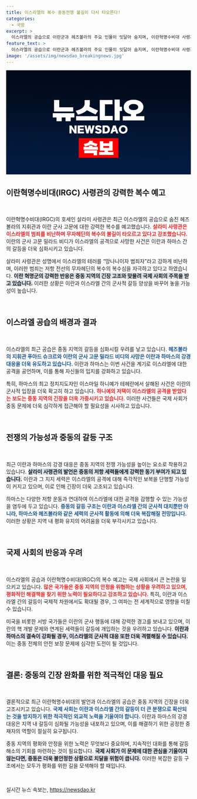 ```yaml
---
title: 이스라엘의 복수 중동전쟁 불길이 다시 타오른다!
categories:
  - 국방
excerpt: >
  이스라엘의 공습으로 이란군과 헤즈볼라의 주요 인물이 잇달아 숨지며, 이란혁명수비대 사령관이 복수를 다짐하고 나섰다. 중동 긴장이 고조되는 가운데 두 나라의 강경 대응 가능성이 커지고 있다.
feature_text: >
  이스라엘의 공습으로 이란군과 헤즈볼라의 주요 인물이 잇달아 숨지며, 이란혁명수비대 사령관이 복수를 다짐하고 나섰다. 중동 긴장이 고조되는 가운데 두 나라의 강경 대응 가능성이 커지고 있다.
image: '/assets/img/newsdao_breakingnews.jpg'
---
```


<p><img src="/assets/img/newsdao_breakingnews.jpg" alt="ranknews 속보" /></p>

<h2 data-ke-size="size26">이란혁명수비대(IRGC) 사령관의 강력한 복수 예고</h2>

<p data-ke-size="size16">&nbsp;</p>

<p>이란혁명수비대(IRGC)의 호세인 살라미 사령관은 최근 이스라엘의 공습으로 숨진 헤즈볼라의 지휘관과 이란 군사 고문에 대한 강력한 복수를 예고했습니다. <b><span style="color: #ee2323;">살라미 사령관은 이스라엘의 범죄를 비난하며 무자헤딘의 복수의 불길이 타오르고 있다고 강조했습니다.</span></b> 이란의 군사 고문 밀라드 비디가 이스라엘의 공격으로 사망한 사건은 이란과 하마스 간의 갈등을 더욱 심화시키고 있습니다.</p>

<p>살라미 사령관은 성명에서 이스라엘의 테러를 “망나니이자 범죄자”라고 강하게 비난하며, 이러한 범죄는 저항 전선의 무자헤딘의 복수의 복수심을 자극하고 있다고 하였습니다. <b><span style="background-color: #21538527;">이란 혁명군의 강력한 반응은 중동 지역의 긴장 고조와 맞물려 국제 사회의 주목을 받고 있습니다.</span></b> 이러한 상황은 이란과 이스라엘 간의 군사적 갈등 양상을 바꾸어 놓을 가능성이 높습니다.</p>

<p data-ke-size="size16">&nbsp;</p>

<h2 data-ke-size="size26">이스라엘 공습의 배경과 결과</h2>

<p data-ke-size="size16">&nbsp;</p>

<p>이스라엘의 최근 공습은 중동 지역의 갈등을 심화시킬 우려를 낳고 있습니다. <b><span style="color: #1a5490;">헤즈볼라의 지휘관 푸아드 슈크르와 이란의 군사 고문 밀라드 비디의 사망은 이란과 하마스의 강경 대응을 더욱 유도하고 있습니다.</span></b> 이란과 하마스는 이번 사건을 계기로 이스라엘에 대한 공격을 공언하며, 이를 통해 자신들의 입지를 강화하고 있습니다.</p>

<p>특히, 하마스의 최고 정치지도자인 이스마일 하니예가 테헤란에서 살해된 사건은 이란의 군사적 입장을 더욱 확고히 하고 있습니다. <b><span style="color: #ee2323;">하니예의 저택이 이스라엘의 공격을 받았다는 보도는 중동 지역의 긴장을 더욱 가중시키고 있습니다.</span></b> 이러한 사건들은 국제 사회가 중동 문제에 더욱 심각하게 접근해야 할 필요성을 시사하고 있습니다.</p>

<p data-ke-size="size16">&nbsp;</p>

<h2 data-ke-size="size26">전쟁의 가능성과 중동의 갈등 구조</h2>

<p data-ke-size="size16">&nbsp;</p>

<p>최근 이란과 하마스의 강경 대응은 중동 지역의 전쟁 가능성을 높이는 요소로 작용하고 있습니다. <b><span style="background-color: #21538527;">살라미 사령관의 발언은 중동의 저항 세력들에게 강력한 동기 부여가 되고 있습니다.</span></b> 이란과 그 지지 세력은 이스라엘의 공격에 대해 즉각적인 보복을 단행할 가능성이 커지고 있으며, 이로 인해 긴장이 더욱 고조되고 있습니다.</p>

<p>하마스는 다양한 저항 운동과 연대하여 이스라엘에 대한 공격을 감행할 수 있는 가능성을 염두에 두고 있습니다. <b><span style="color: #1a5490;">중동의 갈등 구조는 이란과 이스라엘 간의 군사적 대치뿐만 아니라, 하마스와 헤즈볼라와 같은 세력의 군사적 활동에 의해 더욱 복잡해질 전망입니다.</span></b> 이러한 상황은 지역 내 평화 유지의 어려움을 더욱 부각시키고 있습니다.</p>

<p data-ke-size="size16">&nbsp;</p>

<h2 data-ke-size="size26">국제 사회의 반응과 우려</h2>

<p data-ke-size="size16">&nbsp;</p>

<p>이스라엘의 공습과 이란혁명수비대(IRGC)의 복수 예고는 국제 사회에서 큰 논란을 일으키고 있습니다. <b><span style="color: #ee2323;">많은 국가들은 중동 지역의 안정을 위협하는 상황을 우려하고 있으며, 평화적인 해결책을 찾기 위한 노력이 필요하다고 강조하고 있습니다.</span></b> 특히, 이란과 이스라엘 간의 갈등이 국제적 차원에서도 확대될 경우, 그 여파는 전 세계적으로 영향을 미칠 수 있습니다.</p>

<p>미국을 비롯한 서방 국가들은 이란의 군사 행동에 대해 강력한 경고를 보내고 있으며, 이란의 핵 개발 문제와 연계된 세력들이 갈등에 개입하는 것을 우려하고 있습니다. <b><span style="background-color: #21538527;">이란과 하마스의 결속이 강화될 경우, 이스라엘의 군사적 대응 또한 더욱 격렬해질 수 있습니다.</span></b> 이는 중동 전체의 안전 보장 문제에 심각한 도전이 될 것입니다.</p>

<p data-ke-size="size16">&nbsp;</p>

<h2 data-ke-size="size26">결론: 중동의 긴장 완화를 위한 적극적인 대응 필요</h2>

<p data-ke-size="size16">&nbsp;</p>

<p>결론적으로 최근 이란혁명수비대의 발언과 이스라엘의 공습은 중동 지역의 긴장을 더욱 고조시키고 있습니다. <b><span style="color: #1a5490;">국제 사회는 이란과 이스라엘 간의 갈등이 더 큰 분쟁으로 확산되는 것을 방지하기 위한 적극적인 외교적 노력을 기울여야 합니다.</span></b> 이란과 하마스의 강경 대응은 지역 내 갈등이 심화될 가능성을 내포하고 있으며, 이를 해결하기 위한 공정한 중재자의 역할이 절실히 요구됩니다.</p>

<p>중동 지역의 평화와 안정을 위한 노력은 무엇보다 중요하며, 지속적인 대화를 통해 갈등 해소의 기회를 마련하는 것이 필요합니다. <b><span style="background-color: #21538527;">국제 사회가 이 문제에 대한 관심을 기울이지 않는다면, 중동은 더욱 불안정한 상황으로 치달을 위험이 큽니다.</span></b> 이러한 복잡한 갈등 구조에서는 모두가 평화를 위한 길을 모색해야 할 때입니다. </p>

<p data-ke-size="size16">&nbsp;</p>
실시간 뉴스 속보는, <a href="https://newsdao.kr" rel="dofollow">https://newsdao.kr</a>


